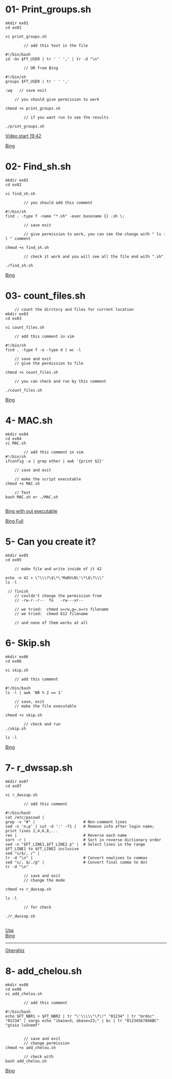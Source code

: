 # 01- Print_groups.sh

```
mkdir ex01
cd ex01

vi print_groups.sh

        // add this text in the file

#!/bin/bash
id -Gn $FT_USER | tr ' ' ',' | tr -d "\n"

        // OR from Bing

#!/bin/sh
groups $FT_USER | tr ' ' ','

:wq   // save exit

    // you should give permission to work

chmod +x print_groups.sh

        // if you want run to see the results

./print_groups.sh

```

[Video start 19:42 ](https://youtu.be/NSDmvhIF_Sc?si=vTti3VzOhsoef2ec&t=1182)

[Bing](https://sl.bing.net/evFBvMocjiC)

# 02- Find_sh.sh

```
mkdir ex02
cd ex02

vi find_sh.sh

        // you should add this comment

#!/bin/sh
find . -type f -name "*.sh" -exec basename {} .sh \;

        // save exit

        // give permission to work, you can see the change with " ls -l " comment

chmod +x find_sh.sh

        // check it work and you will see all the file end with ".sh"

./find_sh.sh

```

[Bing](https://sl.bing.net/h8sDqdNRLno)

# 03- count_files.sh

```
    // count the dirctory and files for current location
mkdir ex03
cd ex03

vi count_files.sh

    // add this comment in vim

#!/bin/sh
find . -type f -o -type d | wc -l

    // save and exit
    // give the permission to file

chmod +x count_files.sh

    // you can check and run by this comment

./count_files.sh

```

[Bing](https://sl.bing.net/h061RVgSg8a)

# 4- MAC.sh

```
mkdir ex04
cd ex04
vi MAC.sh

        // add this comment in vim
#!/bin/sh
ifconfig -a | grep ether | awk '{print $2}'

    // save and exit

    // make the script executable
chmod +x MAC.sh

    // Test
bash MAC.sh or ./MAC.sh


```

[Bing with out executable](https://sl.bing.net/cDyPAkWO8kK)

[Bing Full](https://sl.bing.net/kPHoqHbVBm0)

# 5- Can you create it?

```
mkdir ex05
cd ex05

    // make file and write inside of it 42

echo -n 42 > \"\\\?\$\*\'MaRViN\'\*\$\?\\\"
ls -l

 // finish
    // couldn't change the permission from
    // -rw-r--r--  To   -rw---xr--

    // we tried:  chmod u=rw,g=,o=rx filename
    // we tried:  chmod 612 filename

    // and none of them works at all

```

# 6- Skip.sh

```
mkdir ex06
cd ex06

vi skip.sh

    // add this comment

#!/bin/bash
ls -l | awk 'NR % 2 == 1'

    // save, exit
    // make the file executable

chmod +x skip.sh

        // check and run
./skip.sh

ls -l
```

[Bing](https://sl.bing.net/bCXHjtppl1M)

# 7- r_dwssap.sh

```
mkdir ex07
cd ex07

vi r_dwssap.sh

        // add this comment

#!/bin/bash
cat /etc/passwd |
grep -v "#" |                     # Non-comment lines
sed -n 'n;p' | cut -d ':' -f1 |   # Remove info after login name; print lines 2,4,6,8,...
rev |                             # Reverse each name
sort -r |                         # Sort in reverse dictionary order
sed -n "$FT_LINE1,$FT_LINE2 p" |  # Select lines in the range $FT_LINE1 to $FT_LINE2 inclusive
sed "s/$/, /" |
tr -d "\n" |                      # Convert newlines to commas
sed "s/, $/./g" |                 # Convert final comma to dot
tr -d "\n"

        // save and exit
        // change the mode

chmod +x r_dwssap.sh

ls -l

        // for check

./r_dwssap.sh


```

[Usa](https://github.com/48d31kh413k/1337-Piscine-42/blob/main/Shell01/ex07/r_dwssap.sh)  
[Bing](https://sl.bing.net/jwH8HJaDcei)

---

[Gherghiz](https://github.com/baigalmaa-baatar/42-piscine/blob/main/projects/modules/shell01/ex07/r_dwssap.sh)

# 8- add_chelou.sh

```
mkdir ex08
cd ex08
vi add_chelou.sh

        // add this comment

#!/bin/bash
echo $FT_NBR1 + $FT_NBR2 | tr "\'\\\\\"\?\!" "01234" | tr "mrdoc" "01234" | xargs echo "ibase=5; obase=23;" | bc | tr "0123456789ABC" "gtaio luSnemf"


        // save and exit
        // change permission
chmod +x add_chelou.sh

        // check with
bash add_chelou.sh

```

[Bing](https://sl.bing.net/jze5h9Sl0HQ)
